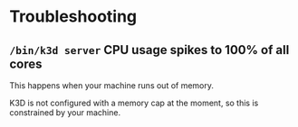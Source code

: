 # Troubleshooting

## `/bin/k3d server` CPU usage spikes to 100% of all cores

This happens when your machine runs out of memory.

K3D is not configured with a memory cap at the moment, so this is constrained by your machine.

